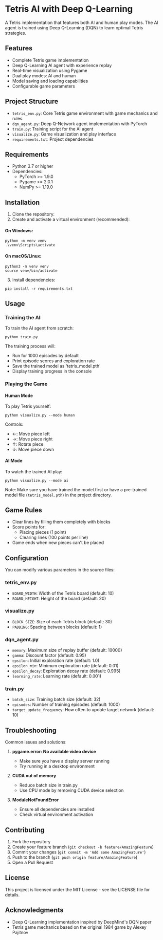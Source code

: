 # Tetris AI with Deep Q-Learning

A Tetris implementation that features both AI and human play modes. The AI agent is trained using Deep Q-Learning (DQN) to learn optimal Tetris strategies.

## Features

- Complete Tetris game implementation
- Deep Q-Learning AI agent with experience replay
- Real-time visualization using Pygame
- Dual play modes: AI and human
- Model saving and loading capabilities
- Configurable game parameters

## Project Structure

- `tetris_env.py`: Core Tetris game environment with game mechanics and rules
- `dqn_agent.py`: Deep Q-Network agent implementation with PyTorch
- `train.py`: Training script for the AI agent
- `visualize.py`: Game visualization and play interface
- `requirements.txt`: Project dependencies

## Requirements

- Python 3.7 or higher
- Dependencies:
  - PyTorch >= 1.9.0
  - Pygame >= 2.0.1
  - NumPy >= 1.19.0

## Installation

1. Clone the repository:
2. Create and activate a virtual environment (recommended):

#### On Windows:
```
python -m venv venv
.\venv\Scripts\activate
```

#### On macOS/Linux:
```
python3 -m venv venv
source venv/bin/activate
```

3. Install dependencies:

```
pip install -r requirements.txt
```

## Usage

### Training the AI

To train the AI agent from scratch:

```
python train.py
```

The training process will:
- Run for 1000 episodes by default
- Print episode scores and exploration rate
- Save the trained model as 'tetris_model.pth'
- Display training progress in the console

### Playing the Game

#### Human Mode

To play Tetris yourself:

```
python visualize.py --mode human
```

Controls:
- ←: Move piece left
- →: Move piece right
- ↑: Rotate piece
- ↓: Move piece down

#### AI Mode

To watch the trained AI play:

```
python visualize.py --mode ai
```

Note: Make sure you have trained the model first or have a pre-trained model file (`tetris_model.pth`) in the project directory.

## Game Rules

- Clear lines by filling them completely with blocks
- Score points for:
  - Placing pieces (1 point)
  - Clearing lines (100 points per line)
- Game ends when new pieces can't be placed

## Configuration

You can modify various parameters in the source files:

### tetris_env.py
- `BOARD_WIDTH`: Width of the Tetris board (default: 10)
- `BOARD_HEIGHT`: Height of the board (default: 20)

### visualize.py
- `BLOCK_SIZE`: Size of each Tetris block (default: 30)
- `PADDING`: Spacing between blocks (default: 1)

### dqn_agent.py
- `memory`: Maximum size of replay buffer (default: 10000)
- `gamma`: Discount factor (default: 0.95)
- `epsilon`: Initial exploration rate (default: 1.0)
- `epsilon_min`: Minimum exploration rate (default: 0.01)
- `epsilon_decay`: Exploration decay rate (default: 0.995)
- `learning_rate`: Learning rate (default: 0.001)

### train.py
- `batch_size`: Training batch size (default: 32)
- `episodes`: Number of training episodes (default: 1000)
- `target_update_frequency`: How often to update target network (default: 10)

## Troubleshooting

Common issues and solutions:

1. **pygame.error: No available video device**
   - Make sure you have a display server running
   - Try running in a desktop environment

2. **CUDA out of memory**
   - Reduce batch size in train.py
   - Use CPU mode by removing CUDA device selection

3. **ModuleNotFoundError**
   - Ensure all dependencies are installed
   - Check virtual environment activation

## Contributing

1. Fork the repository
2. Create your feature branch (`git checkout -b feature/AmazingFeature`)
3. Commit your changes (`git commit -m 'Add some AmazingFeature'`)
4. Push to the branch (`git push origin feature/AmazingFeature`)
5. Open a Pull Request

## License

This project is licensed under the MIT License - see the LICENSE file for details.

## Acknowledgments

- Deep Q-Learning implementation inspired by DeepMind's DQN paper
- Tetris game mechanics based on the original 1984 game by Alexey Pajitnov